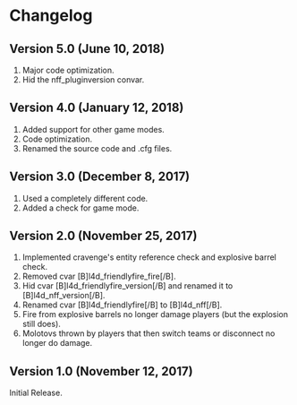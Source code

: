 # Changelog

## Version 5.0 (June 10, 2018)

1. Major code optimization.
2. Hid the nff_pluginversion convar.

## Version 4.0 (January 12, 2018)

1. Added support for other game modes.
2. Code optimization.
3. Renamed the source code and .cfg files.

## Version 3.0 (December 8, 2017)

1. Used a completely different code.
2. Added a check for game mode.

## Version 2.0 (November 25, 2017)

1. Implemented cravenge's entity reference check and explosive barrel check.
2. Removed cvar [B]l4d_friendlyfire_fire[/B].
3. Hid cvar [B]l4d_friendlyfire_version[/B] and renamed it to [B]l4d_nff_version[/B].
4. Renamed cvar [B]l4d_friendlyfire[/B] to [B]l4d_nff[/B].
5. Fire from explosive barrels no longer damage players (but the explosion still does).
6. Molotovs thrown by players that then switch teams or disconnect no longer do damage.

## Version 1.0 (November 12, 2017)

Initial Release.
